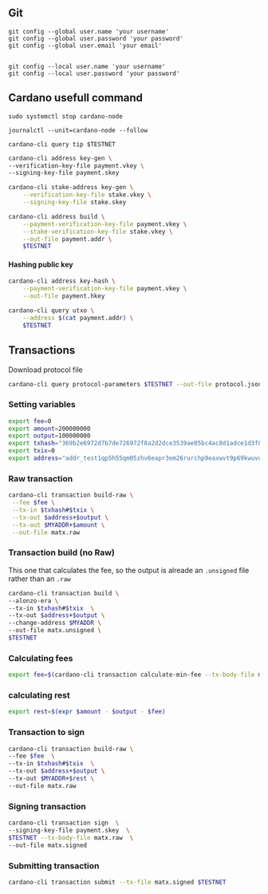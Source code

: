 ## Git

```
git config --global user.name 'your username'
git config --global user.password 'your password'
git config --global user.email 'your email'


git config --local user.name 'your username'
git config --local user.password 'your password'
```

## Cardano usefull command

`sudo systemctl stop cardano-node`

`journalctl --unit=cardano-node --follow`

`cardano-cli query tip $TESTNET`

```bash
cardano-cli address key-gen \
--verification-key-file payment.vkey \
--signing-key-file payment.skey
```

```bash
cardano-cli stake-address key-gen \
    --verification-key-file stake.vkey \
    --signing-key-file stake.skey
```

```bash
cardano-cli address build \
    --payment-verification-key-file payment.vkey \
    --stake-verification-key-file stake.vkey \
    --out-file payment.addr \
    $TESTNET
```

#### Hashing public key
```bash
cardano-cli address key-hash \
    --payment-verification-key-file payment.vkey \
    --out-file payment.hkey 
```

```bash
cardano-cli query utxo \
    --address $(cat payment.addr) \
    $TESTNET
```

## Transactions

Download protocol file
```bash
cardano-cli query protocol-parameters $TESTNET --out-file protocol.json
```

### Setting variables
```bash
export fee=0
export amount=200000000
export output=100000000
export txhash="369b2e6972d7b7de726972f8a2d2dce3539ae05bc4ac8d1adce1d3f86aff1f0d"
export txix=0
export address="addr_test1qp5h55qm05zhv6eapr3em26rurchp9eaxwvt9p69kwuvu42rj9ynfzwggc0s55nlpqegv90w2rshnqf0q3um5pytk4qqutq8j6"
```

### Raw transaction
```bash
cardano-cli transaction build-raw \
 --fee $fee \
 --tx-in $txhash#$txix \
 --tx-out $address+$output \
 --tx-out $MYADDR+$amount \
 --out-file matx.raw
```

### Transaction build (no Raw)
This one that calculates the fee, so the output is alreade an `.unsigned` file rather than an `.raw`

```bash
cardano-cli transaction build \
--alonzo-era \
--tx-in $txhash#$txix  \
--tx-out $address+$output \
--change-address $MYADDR \
--out-file matx.unsigned \
$TESTNET
```

### Calculating fees
```bash
export fee=$(cardano-cli transaction calculate-min-fee --tx-body-file matx.raw --tx-in-count 1 --tx-out-count 1 --witness-count 1 $TESTNET --protocol-params-file protocol.json | cut -d " " -f1)
```

### calculating rest
```bash
export rest=$(expr $amount - $output - $fee)
```

### Transaction to sign
```bash
cardano-cli transaction build-raw \
--fee $fee  \
--tx-in $txhash#$txix  \
--tx-out $address+$output \
--tx-out $MYADDR+$rest \
--out-file matx.raw
```

### Signing transaction
```bash
cardano-cli transaction sign  \
--signing-key-file payment.skey  \
$TESTNET --tx-body-file matx.raw  \
--out-file matx.signed
```

### Submitting transaction
```bash
cardano-cli transaction submit --tx-file matx.signed $TESTNET
```


